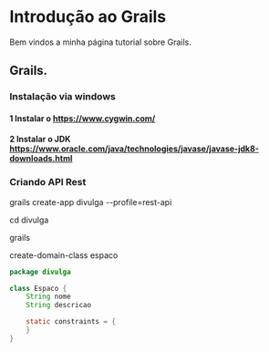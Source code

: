 # Introdução ao Grails

Bem vindos a minha página tutorial sobre Grails.

## Grails.

### Instalação via windows

#### 1 Instalar o https://www.cygwin.com/
#### 2 Instalar o JDK https://www.oracle.com/java/technologies/javase/javase-jdk8-downloads.html


### Criando API Rest

grails create-app divulga --profile=rest-api

cd divulga

grails

create-domain-class espaco

~~~ java
package divulga

class Espaco {
	String nome
	String descricao

    static constraints = {
    }
}
~~~



